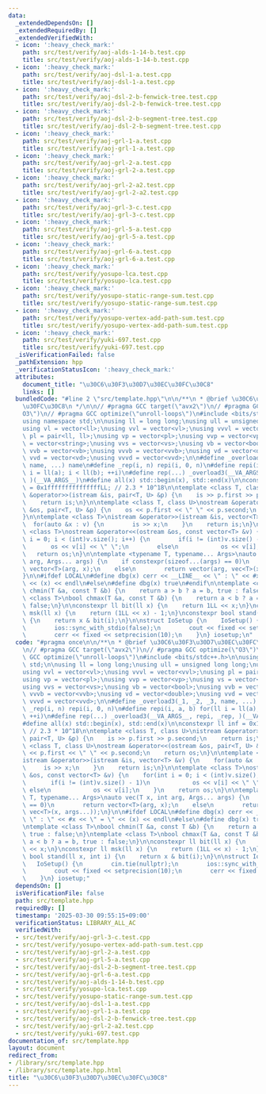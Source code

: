 ```yaml
---
data:
  _extendedDependsOn: []
  _extendedRequiredBy: []
  _extendedVerifiedWith:
  - icon: ':heavy_check_mark:'
    path: src/test/verify/aoj-alds-1-14-b.test.cpp
    title: src/test/verify/aoj-alds-1-14-b.test.cpp
  - icon: ':heavy_check_mark:'
    path: src/test/verify/aoj-dsl-1-a.test.cpp
    title: src/test/verify/aoj-dsl-1-a.test.cpp
  - icon: ':heavy_check_mark:'
    path: src/test/verify/aoj-dsl-2-b-fenwick-tree.test.cpp
    title: src/test/verify/aoj-dsl-2-b-fenwick-tree.test.cpp
  - icon: ':heavy_check_mark:'
    path: src/test/verify/aoj-dsl-2-b-segment-tree.test.cpp
    title: src/test/verify/aoj-dsl-2-b-segment-tree.test.cpp
  - icon: ':heavy_check_mark:'
    path: src/test/verify/aoj-grl-1-a.test.cpp
    title: src/test/verify/aoj-grl-1-a.test.cpp
  - icon: ':heavy_check_mark:'
    path: src/test/verify/aoj-grl-2-a.test.cpp
    title: src/test/verify/aoj-grl-2-a.test.cpp
  - icon: ':heavy_check_mark:'
    path: src/test/verify/aoj-grl-2-a2.test.cpp
    title: src/test/verify/aoj-grl-2-a2.test.cpp
  - icon: ':heavy_check_mark:'
    path: src/test/verify/aoj-grl-3-c.test.cpp
    title: src/test/verify/aoj-grl-3-c.test.cpp
  - icon: ':heavy_check_mark:'
    path: src/test/verify/aoj-grl-5-a.test.cpp
    title: src/test/verify/aoj-grl-5-a.test.cpp
  - icon: ':heavy_check_mark:'
    path: src/test/verify/aoj-grl-6-a.test.cpp
    title: src/test/verify/aoj-grl-6-a.test.cpp
  - icon: ':heavy_check_mark:'
    path: src/test/verify/yosupo-lca.test.cpp
    title: src/test/verify/yosupo-lca.test.cpp
  - icon: ':heavy_check_mark:'
    path: src/test/verify/yosupo-static-range-sum.test.cpp
    title: src/test/verify/yosupo-static-range-sum.test.cpp
  - icon: ':heavy_check_mark:'
    path: src/test/verify/yosupo-vertex-add-path-sum.test.cpp
    title: src/test/verify/yosupo-vertex-add-path-sum.test.cpp
  - icon: ':heavy_check_mark:'
    path: src/test/verify/yuki-697.test.cpp
    title: src/test/verify/yuki-697.test.cpp
  _isVerificationFailed: false
  _pathExtension: hpp
  _verificationStatusIcon: ':heavy_check_mark:'
  attributes:
    document_title: "\u30C6\u30F3\u30D7\u30EC\u30FC\u30C8"
    links: []
  bundledCode: "#line 2 \"src/template.hpp\"\n\n/**\n * @brief \u30C6\u30F3\u30D7\u30EC\
    \u30FC\u30C8\n */\n\n// #pragma GCC target(\"avx2\")\n// #pragma GCC optimize(\"\
    O3\")\n// #pragma GCC optimize(\"unroll-loops\")\n#include <bits/stdc++.h>\n\n\
    using namespace std;\n\nusing ll = long long;\nusing ull = unsigned long long;\n\
    using vl = vector<ll>;\nusing vvl = vector<vl>;\nusing vvvl = vector<vvl>;\nusing\
    \ pl = pair<ll, ll>;\nusing vp = vector<pl>;\nusing vvp = vector<vp>;\nusing vs\
    \ = vector<string>;\nusing vvs = vector<vs>;\nusing vb = vector<bool>;\nusing\
    \ vvb = vector<vb>;\nusing vvvb = vector<vvb>;\nusing vd = vector<double>;\nusing\
    \ vvd = vector<vd>;\nusing vvvd = vector<vvd>;\n\n#define _overload3(_1, _2, _3,\
    \ name, ...) name\n#define _rep(i, n) repi(i, 0, n)\n#define repi(i, a, b) for(ll\
    \ i = ll(a); i < ll(b); ++i)\n#define rep(...) _overload3(__VA_ARGS__, repi, _rep,\
    \ )(__VA_ARGS__)\n#define all(x) std::begin(x), std::end(x)\n\nconstexpr ll inf\
    \ = 0x1fffffffffffffffLL; // 2.3 * 10^18\n\ntemplate <class T, class U>\nistream\
    \ &operator>>(istream &is, pair<T, U> &p) {\n    is >> p.first >> p.second;\n\
    \    return is;\n}\n\ntemplate <class T, class U>\nostream &operator<<(ostream\
    \ &os, pair<T, U> &p) {\n    os << p.first << \" \" << p.second;\n    return os;\n\
    }\n\ntemplate <class T>\nistream &operator>>(istream &is, vector<T> &v) {\n  \
    \  for(auto &x : v) {\n        is >> x;\n    }\n    return is;\n}\n\ntemplate\
    \ <class T>\nostream &operator<<(ostream &os, const vector<T> &v) {\n    for(int\
    \ i = 0; i < (int)v.size(); i++) {\n        if(i != (int)v.size() - 1)\n     \
    \       os << v[i] << \" \";\n        else\n            os << v[i];\n    }\n \
    \   return os;\n}\n\ntemplate <typename T, typename... Args>\nauto vec(T x, int\
    \ arg, Args... args) {\n    if constexpr(sizeof...(args) == 0)\n        return\
    \ vector<T>(arg, x);\n    else\n        return vector(arg, vec<T>(x, args...));\n\
    }\n\n#ifdef LOCAL\n#define dbg(x) cerr << __LINE__ << \" : \" << #x << \" = \"\
    \ << (x) << endl\n#else\n#define dbg(x) true\n#endif\n\ntemplate <class T>\nbool\
    \ chmin(T &a, const T &b) {\n    return a > b ? a = b, true : false;\n}\ntemplate\
    \ <class T>\nbool chmax(T &a, const T &b) {\n    return a < b ? a = b, true :\
    \ false;\n}\n\nconstexpr ll bit(ll x) {\n    return 1LL << x;\n}\nconstexpr ll\
    \ msk(ll x) {\n    return (1LL << x) - 1;\n}\nconstexpr bool stand(ll x, int i)\
    \ {\n    return x & bit(i);\n}\n\nstruct IoSetup {\n    IoSetup() {\n        cin.tie(nullptr);\n\
    \        ios::sync_with_stdio(false);\n        cout << fixed << setprecision(10);\n\
    \        cerr << fixed << setprecision(10);\n    }\n} iosetup;\n"
  code: "#pragma once\n\n/**\n * @brief \u30C6\u30F3\u30D7\u30EC\u30FC\u30C8\n */\n\
    \n// #pragma GCC target(\"avx2\")\n// #pragma GCC optimize(\"O3\")\n// #pragma\
    \ GCC optimize(\"unroll-loops\")\n#include <bits/stdc++.h>\n\nusing namespace\
    \ std;\n\nusing ll = long long;\nusing ull = unsigned long long;\nusing vl = vector<ll>;\n\
    using vvl = vector<vl>;\nusing vvvl = vector<vvl>;\nusing pl = pair<ll, ll>;\n\
    using vp = vector<pl>;\nusing vvp = vector<vp>;\nusing vs = vector<string>;\n\
    using vvs = vector<vs>;\nusing vb = vector<bool>;\nusing vvb = vector<vb>;\nusing\
    \ vvvb = vector<vvb>;\nusing vd = vector<double>;\nusing vvd = vector<vd>;\nusing\
    \ vvvd = vector<vvd>;\n\n#define _overload3(_1, _2, _3, name, ...) name\n#define\
    \ _rep(i, n) repi(i, 0, n)\n#define repi(i, a, b) for(ll i = ll(a); i < ll(b);\
    \ ++i)\n#define rep(...) _overload3(__VA_ARGS__, repi, _rep, )(__VA_ARGS__)\n\
    #define all(x) std::begin(x), std::end(x)\n\nconstexpr ll inf = 0x1fffffffffffffffLL;\
    \ // 2.3 * 10^18\n\ntemplate <class T, class U>\nistream &operator>>(istream &is,\
    \ pair<T, U> &p) {\n    is >> p.first >> p.second;\n    return is;\n}\n\ntemplate\
    \ <class T, class U>\nostream &operator<<(ostream &os, pair<T, U> &p) {\n    os\
    \ << p.first << \" \" << p.second;\n    return os;\n}\n\ntemplate <class T>\n\
    istream &operator>>(istream &is, vector<T> &v) {\n    for(auto &x : v) {\n   \
    \     is >> x;\n    }\n    return is;\n}\n\ntemplate <class T>\nostream &operator<<(ostream\
    \ &os, const vector<T> &v) {\n    for(int i = 0; i < (int)v.size(); i++) {\n \
    \       if(i != (int)v.size() - 1)\n            os << v[i] << \" \";\n       \
    \ else\n            os << v[i];\n    }\n    return os;\n}\n\ntemplate <typename\
    \ T, typename... Args>\nauto vec(T x, int arg, Args... args) {\n    if constexpr(sizeof...(args)\
    \ == 0)\n        return vector<T>(arg, x);\n    else\n        return vector(arg,\
    \ vec<T>(x, args...));\n}\n\n#ifdef LOCAL\n#define dbg(x) cerr << __LINE__ <<\
    \ \" : \" << #x << \" = \" << (x) << endl\n#else\n#define dbg(x) true\n#endif\n\
    \ntemplate <class T>\nbool chmin(T &a, const T &b) {\n    return a > b ? a = b,\
    \ true : false;\n}\ntemplate <class T>\nbool chmax(T &a, const T &b) {\n    return\
    \ a < b ? a = b, true : false;\n}\n\nconstexpr ll bit(ll x) {\n    return 1LL\
    \ << x;\n}\nconstexpr ll msk(ll x) {\n    return (1LL << x) - 1;\n}\nconstexpr\
    \ bool stand(ll x, int i) {\n    return x & bit(i);\n}\n\nstruct IoSetup {\n \
    \   IoSetup() {\n        cin.tie(nullptr);\n        ios::sync_with_stdio(false);\n\
    \        cout << fixed << setprecision(10);\n        cerr << fixed << setprecision(10);\n\
    \    }\n} iosetup;"
  dependsOn: []
  isVerificationFile: false
  path: src/template.hpp
  requiredBy: []
  timestamp: '2025-03-30 09:55:15+09:00'
  verificationStatus: LIBRARY_ALL_AC
  verifiedWith:
  - src/test/verify/aoj-grl-3-c.test.cpp
  - src/test/verify/yosupo-vertex-add-path-sum.test.cpp
  - src/test/verify/aoj-grl-2-a.test.cpp
  - src/test/verify/aoj-grl-5-a.test.cpp
  - src/test/verify/aoj-dsl-2-b-segment-tree.test.cpp
  - src/test/verify/aoj-grl-6-a.test.cpp
  - src/test/verify/aoj-alds-1-14-b.test.cpp
  - src/test/verify/yosupo-lca.test.cpp
  - src/test/verify/yosupo-static-range-sum.test.cpp
  - src/test/verify/aoj-dsl-1-a.test.cpp
  - src/test/verify/aoj-grl-1-a.test.cpp
  - src/test/verify/aoj-dsl-2-b-fenwick-tree.test.cpp
  - src/test/verify/aoj-grl-2-a2.test.cpp
  - src/test/verify/yuki-697.test.cpp
documentation_of: src/template.hpp
layout: document
redirect_from:
- /library/src/template.hpp
- /library/src/template.hpp.html
title: "\u30C6\u30F3\u30D7\u30EC\u30FC\u30C8"
---
```

